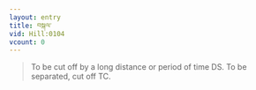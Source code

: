 ```yaml
---
layout: entry
title: བསྐལ་
vid: Hill:0104
vcount: 0
---
```

> To be cut off by a long distance or period of time DS\. To be separated, cut off TC\.


